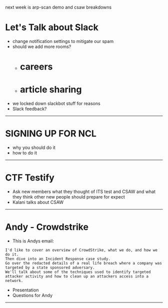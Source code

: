 next week is arp-scan demo and csaw breakdowns

# Let's Talk about Slack
 - change notification settings to mitigate our spam
 - should we add more rooms?
	- # careers
	- # article sharing
 - we locked down slackbot stuff for reasons
 - Slack feedback?

---

# SIGNING UP FOR NCL
 - why you should do it
 - how to do it

---

# CTF Testify
 - Ask new members what they thought of ITS test and CSAW and what they think other new people should prepare for expect
 - Kalani talks about CSAW

---

# Andy - Crowdstrike
 - This is Andys email:

```
I'd like to cover an overview of CrowdStrike, what we do, and how we do it.
Then dive into an Incident Response case study.
Go over the redacted details of a real life breach where a company was targeted by a state sponsored adversary. 
We'll talk about some of the techniques used to identify targeted attacker activity and how to clean up an attackers access into a network.  
```

 - Presentation
 - Questions for Andy

---
